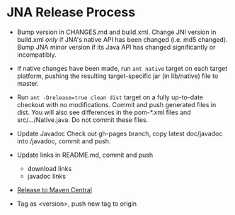 JNA Release Process
===================

* Bump version in CHANGES.md and build.xml. Change JNI version in build.xml *only* if
  JNA's native API has been changed (i.e. md5 changed).  Bump JNA minor version if its Java API
  has changed significantly or incompatibly.

* If native changes have been made, run `ant native` target on each target
  platform, pushing the resulting target-specific jar (in lib/native) file to master.

* Run `ant -Drelease=true clean dist` target on a fully up-to-date checkout with no modifications.  Commit and push generated files in dist.
  You will also see differences in the pom-*.xml files and src/.../Native.java.  Do not commit these files.

* Update Javadoc
  Check out gh-pages branch, copy latest doc/javadoc into <version>/javadoc,
  commit and push.

* Update links in README.md, commit and push
  * download links
  * javadoc links

* [Release to Maven Central](PublishingToMavenCentral.md)

* Tag as &lt;version>, push new tag to origin

